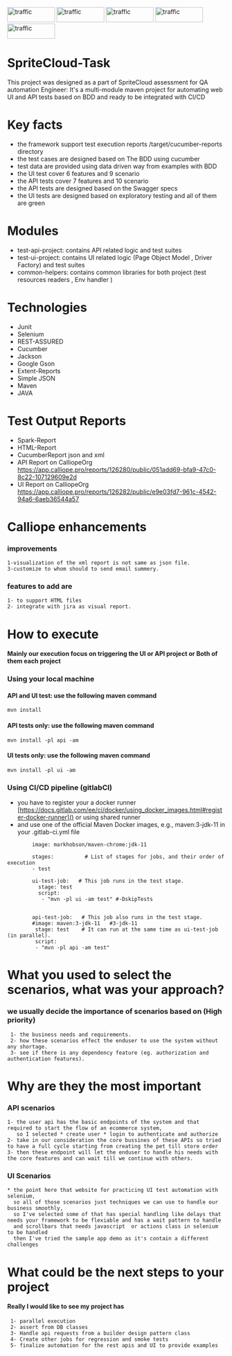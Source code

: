 <div>
<img  alt="traffic" src="https://img.shields.io/badge/Java-ED8B00?style=for-the-badge&logo=java&logoColor=white" width="110" height="35"/>
<img  alt="traffic" src="https://img.shields.io/badge/Selenium-43B02A?style=for-the-badge&logo=Selenium&logoColor=white" width="110" height="35"/>
<img  alt="traffic" src="https://img.shields.io/badge/apache_maven-C71A36?style=for-the-badge&logo=apachemaven&logoColor=white" width="110" height="35"/>
<img  alt="traffic" src="https://itsadeliverything.com/images/cucumber-logo.png" width="110" height="35"/>
<img  alt="traffic" src="https://i0.wp.com/blog.knoldus.com/wp-content/uploads/2020/05/Rest-assured-logo.png?fit=446%2C113&ssl=1" width="110" height="35" />
</div>

# SpriteCloud-Task

This project was designed as a part of SpriteCloud assessment for QA automation Engineer: It's a multi-module maven
project for automating web UI and API tests based on BDD and ready to be integrated with CI/CD

# Key facts

* the framework support test execution reports /target/cucumber-reports directory
* the test cases are designed based on The BDD using cucumber
* test data are provided using data driven way from examples with BDD
* the UI test cover 6 features and 9 scenario
* the API tests cover 7 features and 10 scenario
* the API tests are designed based on the Swagger specs
* the UI tests are designed based on exploratory testing and all of them are green

# Modules

* test-api-project: contains API related logic and test suites
* test-ui-project: contains UI related logic (Page Object Model , Driver Factory) and test suites
* common-helpers: contains common libraries for both project (test resources readers , Env handler )

# Technologies

* Junit
* Selenium
* REST-ASSURED
* Cucumber
* Jackson
* Google Gson
* Extent-Reports
* Simple JSON
* Maven
* JAVA

# Test Output Reports

* Spark-Report
* HTML-Report
* CucumberReport json and xml
* API Report on CalliopeOrg https://app.calliope.pro/reports/126280/public/051add69-bfa9-47c0-8c22-107129609e2d
* UI Report on CalliopeOrg https://app.calliope.pro/reports/126282/public/e9e03fd7-961c-4542-94a6-6aeb36544a57

# Calliope enhancements

### improvements
    1-visualization of the xml report is not same as json file.  
    3-customize to whom should to send email summery.

### features to add are

    1- to support HTML files
    2- integrate with jira as visual report.

# How to execute

#### Mainly our execution focus on triggering the UI or API project or Both of them each project

### Using  your local machine

#### API and UI test: use the following maven command

`mvn install`

#### API tests only: use the following maven command

`mvn install -pl api -am`

#### UI tests only: use the following maven command

`mvn install -pl ui -am`

### Using CI/CD pipeline (gitlabCI)

* you have to register your a docker
  runner [https://docs.gitlab.com/ee/ci/docker/using_docker_images.html#register-docker-runner]() or using shared runner
* and use one of the official Maven Docker images, e.g., maven:3-jdk-11 in your .gitlab-ci.yml file

``` 
        image: markhobson/maven-chrome:jdk-11

        stages:          # List of stages for jobs, and their order of execution
        - test

        ui-test-job:   # This job runs in the test stage.
          stage: test
          script:
           - "mvn -pl ui -am test" #-DskipTests


        api-test-job:   # This job also runs in the test stage.
        #image: maven:3-jdk-11   #3-jdk-11
         stage: test    # It can run at the same time as ui-test-job (in parallel).
         script:
         - "mvn -pl api -am test"
```

# What you used to select the scenarios, what was your approach?

### we usually decide the importance of scenarios based on (High priority)

     1- the business needs and requirements.
     2- how these scenarios effect the enduser to use the system without any shortage.
     3- see if there is any dependency feature (eg. authorization and authentication features).

# Why are they the most important

### API scenarios

    1- the user api has the basic endpoints of the system and that required to start the flow of an ecommerce system,
       so I selected * create user * login to authenticate and authorize  
    2- take in our consideration the core bussines of these APIs so tried to have a full cycle starting from creating the pet till store order 
    3- then these endpoint will let the enduser to handle his needs with the core features and can wait till we continue with others.

### UI Scenarios

    * the point here that website for practicing UI test automation with selenium, 
      so all of those scenarios just techniques we can use to handle our business smoothly,
      so I've selected some of that has special handling like delays that needs your framework to be flexiable and has a wait pattern to handle 
      and scrollbars that needs javascript  or actions class in selenium to be handled 
      then I've tried the sample app demo as it's contain a different challenges 

# What could be the next steps to your project

#### Really I would like to see my project has
     1- parallel execution 
     2- assert from DB classes
     3- Handle api requests from a builder design pattern class 
     4- Create other jobs for regression and smoke tests 
     5- finalize automation for the rest apis and UI to provide examples 
